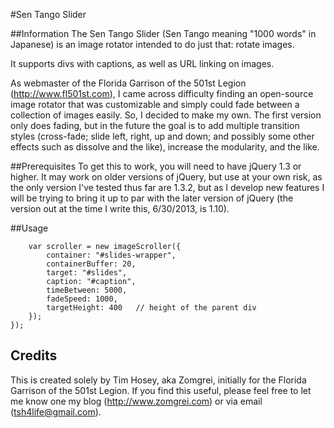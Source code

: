 #Sen Tango Slider

##Information
The Sen Tango Slider (Sen Tango meaning "1000 words" in Japanese) is an image rotator intended to do just that: rotate images.

It supports divs with captions, as well as URL linking on images.

As webmaster of the Florida Garrison of the 501st Legion (http://www.fl501st.com), I came across difficulty finding an open-source image rotator that was customizable and simply could fade between a collection of images easily. So, I decided to make my own. The first version only does fading, but in the future the goal is to add multiple transition styles (cross-fade; slide left, right, up and down; and possibly some other effects such as dissolve and the like), increase the modularity, and the like.

##Prerequisites
To get this to work, you will need to have jQuery 1.3 or higher. It may work on older versions of jQuery, but use at your own risk, as the only version I've tested thus far are 1.3.2, but as I develop new features I will be trying to bring it up to par with the later version of jQuery (the version out at the time I write this, 6/30/2013, is 1.10).

##Usage
```$(document).ready(function() {
	var scroller = new imageScroller({
		container: "#slides-wrapper",
		containerBuffer: 20,
		target: "#slides",
		caption: "#caption",
		timeBetween: 5000,
		fadeSpeed: 1000,
		targetHeight: 400	// height of the parent div
	});
});
```

## Credits
This is created solely by Tim Hosey, aka Zomgrei, initially for the Florida Garrison of the 501st Legion. If you find this useful, please feel free to let me know one my blog (http://www.zomgrei.com) or via email (tsh4life@gmail.com).